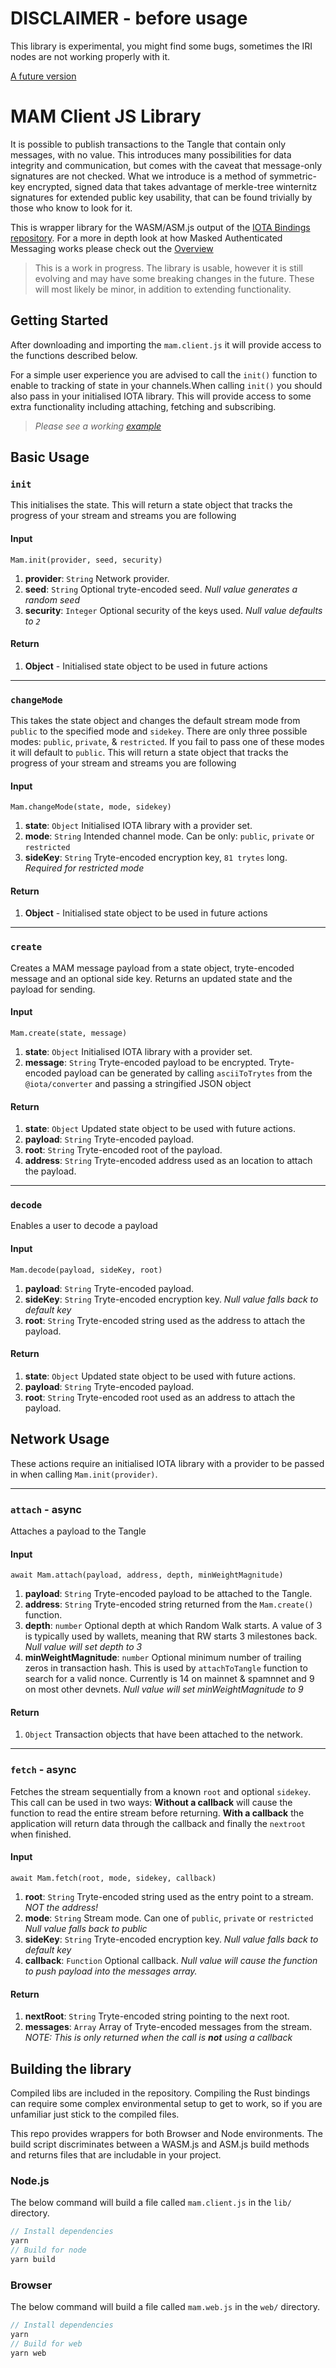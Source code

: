# DISCLAIMER - before usage

This library is experimental, you might find some bugs, sometimes the IRI nodes are not working properly with it.


[A future version](https://github.com/iotaledger/entangled/tree/develop/mam/v2)

# MAM Client JS Library

It is possible to publish transactions to the Tangle that contain only messages, with no value. This introduces many possibilities for data integrity and communication, but comes with the caveat that message-only signatures are not checked. What we introduce is a method of symmetric-key encrypted, signed data that takes advantage of merkle-tree winternitz signatures for extended public key usability, that can be found trivially by those who know to look for it.

This is wrapper library for the WASM/ASM.js output of the [IOTA Bindings repository](https://github.com/iotaledger/iota-bindings). For a more in depth look at how Masked Authenticated Messaging works please check out the [Overview](../master/docs/overview.md)

> This is a work in progress. The library is usable, however it is still evolving and may have some breaking changes in the future. These will most likely be minor, in addition to extending functionality.

## Getting Started

After downloading and importing the `mam.client.js` it will provide access to the functions described below.

For a simple user experience you are advised to call the `init()` function to enable to tracking of state in your channels.When calling `init()` you should also pass in your initialised IOTA library.  This will provide access to some extra functionality including attaching, fetching and subscribing.

> *Please see a working [example](../master/example/publishAndFetch.js)*

## Basic Usage

### `init`

This initialises the state. This will return a state object that tracks the progress of your stream and streams you are following

#### Input

```
Mam.init(provider, seed, security)
```

1. **provider**: `String` Network provider.
2. **seed**: `String` Optional tryte-encoded seed. *Null value generates a random seed*
3. **security**: `Integer` Optional security of the keys used. *Null value defaults to `2`*

#### Return

1. **Object** - Initialised state object to be used in future actions

------

### `changeMode`

This takes the state object and changes the default stream mode from `public` to the specified mode and `sidekey`. There are only three possible modes: `public`, `private`, & `restricted`. If you fail to pass one of these modes it will default to `public`. This will return a state object that tracks the progress of your stream and streams you are following

#### Input

```
Mam.changeMode(state, mode, sidekey)
```

1. **state**: `Object` Initialised IOTA library with a provider set.
2. **mode**: `String` Intended channel mode. Can be only: `public`, `private` or `restricted`
3. **sideKey**: `String` Tryte-encoded encryption key, `81 trytes` long. *Required for restricted mode*

#### Return

1. **Object** - Initialised state object to be used in future actions

------

### `create`

Creates a MAM message payload from a state object, tryte-encoded message and an optional side key. Returns an updated state and the payload for sending.

#### Input

```
Mam.create(state, message)
```

1. **state**: `Object` Initialised IOTA library with a provider set.
2. **message**: `String` Tryte-encoded payload to be encrypted. Tryte-encoded payload can be generated by calling `asciiToTrytes` from the `@iota/converter` and passing a stringified JSON object

#### Return

1. **state**: `Object` Updated state object to be used with future actions.
2. **payload**: `String` Tryte-encoded payload.
3. **root**: `String` Tryte-encoded root of the payload.
4. **address**: `String` Tryte-encoded address used as an location to attach the payload.

------

### `decode`

Enables a user to decode a payload

#### Input

```
Mam.decode(payload, sideKey, root)
```

1. **payload**: `String` Tryte-encoded payload.
2. **sideKey**: `String` Tryte-encoded encryption key. *Null value falls back to default key*
3. **root**: `String` Tryte-encoded string used as the address to attach the payload.

#### Return

1. **state**: `Object` Updated state object to be used with future actions.
2. **payload**: `String` Tryte-encoded payload.
3. **root**: `String` Tryte-encoded root used as an address to attach the payload.


## Network Usage

These actions require an initialised IOTA library with a provider to be passed in when calling `Mam.init(provider)`.

------

### `attach` - async

Attaches a payload to the Tangle

#### Input

```
await Mam.attach(payload, address, depth, minWeightMagnitude)
```

1. **payload**: `String` Tryte-encoded payload to be attached to the Tangle.
2. **address**: `String` Tryte-encoded string returned from the `Mam.create()` function.
3. **depth**: `number` Optional depth at which Random Walk starts. A value of 3 is typically used by wallets, meaning that RW starts 3 milestones back. *Null value will set depth to 3*
4. **minWeightMagnitude**: `number` Optional minimum number of trailing zeros in transaction hash. This is used by `attachToTangle` function to search for a valid nonce. Currently is 14 on mainnet & spamnnet and 9 on most other devnets. *Null value will set minWeightMagnitude to 9*

#### Return

1. `Object` Transaction objects that have been attached to the network.

------

### `fetch` - async

Fetches the stream sequentially from a known `root` and optional `sidekey`. This call can be used in two ways: **Without a callback** will cause the function to read the entire stream before returning. **With a callback** the application will return data through the callback and finally the `nextroot` when finished.

#### Input

```
await Mam.fetch(root, mode, sidekey, callback)
```

1. **root**: `String` Tryte-encoded string used as the entry point to a stream. *NOT the address!*
2. **mode**: `String` Stream mode. Can one of `public`, `private` or `restricted` *Null value falls back to public*
3. **sideKey**: `String` Tryte-encoded encryption key. *Null value falls back to default key*
4. **callback**: `Function` Optional callback. *Null value will cause the function to push payload into the messages array.*

#### Return

1. **nextRoot**: `String` Tryte-encoded string pointing to the next root.
2. **messages**: `Array` Array of Tryte-encoded messages from the stream. *NOTE: This is only returned when the call is **not** using a callback*


## Building the library

Compiled libs are included in the repository.
Compiling the Rust bindings can require some complex environmental setup to get to work, so if you are unfamiliar just stick to the compiled files.

This repo provides wrappers for both Browser and Node environments. The build script discriminates between a WASM.js and ASM.js build methods and returns files that are includable in your project.

### Node.js

The below command will build a file called `mam.client.js` in the `lib/` directory.

```javascript
// Install dependencies
yarn
// Build for node
yarn build
```

### Browser

The below command will build a file called `mam.web.js` in the `web/` directory.

```javascript
// Install dependencies
yarn
// Build for web
yarn web
```
